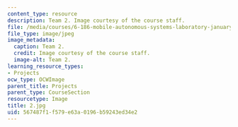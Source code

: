```yaml
---
content_type: resource
description: Team 2. Image courtesy of the course staff.
file: /media/courses/6-186-mobile-autonomous-systems-laboratory-january-iap-2005/567487f1f579e63a0196b59243ed34e2_2.jpg
file_type: image/jpeg
image_metadata:
  caption: Team 2.
  credit: Image courtesy of the course staff.
  image-alt: Team 2.
learning_resource_types:
- Projects
ocw_type: OCWImage
parent_title: Projects
parent_type: CourseSection
resourcetype: Image
title: 2.jpg
uid: 567487f1-f579-e63a-0196-b59243ed34e2
---
```

